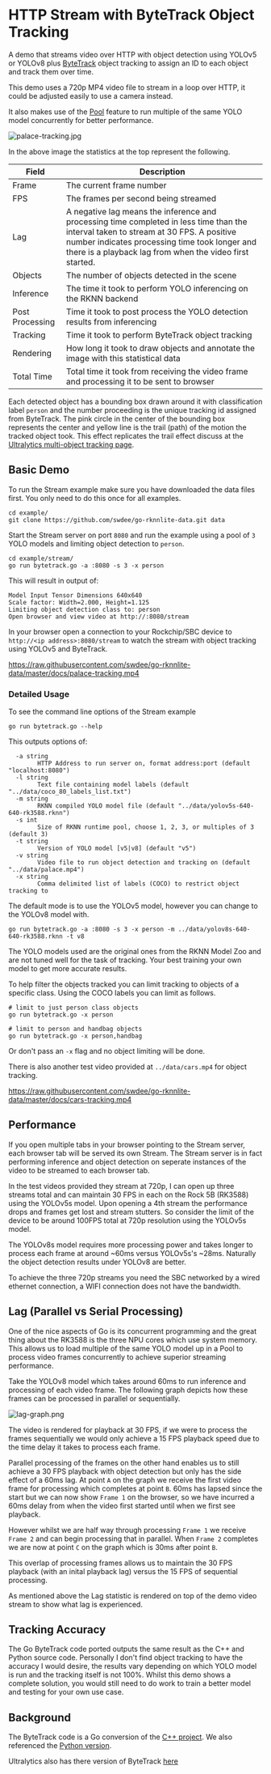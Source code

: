 # HTTP Stream with ByteTrack Object Tracking

A demo that streams video over HTTP with object detection using YOLOv5 or YOLOv8
plus [ByteTrack](https://github.com/ifzhang/ByteTrack) object tracking to 
assign an ID to each object and track them over time.

This demo uses a 720p MP4 video file to stream in a loop over HTTP, it could be adjusted
easily to use a camera instead.

It also makes use of the [Pool](../pool) feature to run multiple of the same YOLO model concurrently
for better performance.

![palace-tracking.jpg](palace-tracking.jpg)

In the above image the statistics at the top represent the following.

| Field           | Description                                                                                                                                                                                                                                        |
|-----------------|----------------------------------------------------------------------------------------------------------------------------------------------------------------------------------------------------------------------------------------------------|
| Frame           | The current frame number                                                                                                                                                                                                                           |
| FPS             | The frames per second being streamed                                                                                                                                                                                                               |
| Lag             | A negative lag means the inference and processing time completed in less time than the interval taken to stream at 30 FPS.  A positive number indicates processing time took longer and there is a playback lag from when the video first started. |
| Objects         | The number of objects detected in the scene                                                                                                                                                                                                        |
| Inference       | The time it took to perform YOLO inferencing on the RKNN backend                                                                                                                                                                                   |
| Post Processing | Time it took to post process the YOLO detection results from inferencing                                                                                                                                                                           |
| Tracking        | Time it took to perform ByteTrack object tracking                                                                                                                                                                                                  |
| Rendering       | How long it took to draw objects and annotate the image with this statistical data                                                                                                                                                                 |
| Total Time      | Total time it took from receiving the video frame and processing it to be sent to browser                                                                                                                                                          |

Each detected object has a bounding box drawn around it with classification label `person` 
and the number proceeding is the unique tracking id assigned from ByteTrack.   The pink circle
in the center of the bounding box represents the center and yellow line is the trail (path)
of the motion the tracked object took.  This effect replicates the trail effect discuss
at the [Ultralytics multi-object tracking page](https://docs.ultralytics.com/modes/track/).



## Basic Demo


To run the Stream example make sure you have downloaded the data files first.
You only need to do this once for all examples.

```
cd example/
git clone https://github.com/swdee/go-rknnlite-data.git data
```

Start the Stream server on port `8080` and run the example using a pool 
of `3` YOLO models and limiting object detection to `person`.
```
cd example/stream/
go run bytetrack.go -a :8080 -s 3 -x person
```

This will result in output of:
```
Model Input Tensor Dimensions 640x640
Scale factor: Width=2.000, Height=1.125
Limiting object detection class to: person
Open browser and view video at http://:8080/stream
```

In your browser open a connection to your Rockchip/SBC device to `http://<ip address>:8080/stream`
to watch the stream with object tracking using YOLOv5 and ByteTrack.

https://raw.githubusercontent.com/swdee/go-rknnlite-data/master/docs/palace-tracking.mp4


### Detailed Usage


To see the command line options of the Stream example
```
go run bytetrack.go --help
```

This outputs options of:
```
  -a string
        HTTP Address to run server on, format address:port (default "localhost:8080")
  -l string
        Text file containing model labels (default "../data/coco_80_labels_list.txt")
  -m string
        RKNN compiled YOLO model file (default "../data/yolov5s-640-640-rk3588.rknn")
  -s int
        Size of RKNN runtime pool, choose 1, 2, 3, or multiples of 3 (default 3)
  -t string
        Version of YOLO model [v5|v8] (default "v5")
  -v string
        Video file to run object detection and tracking on (default "../data/palace.mp4")
  -x string
        Comma delimited list of labels (COCO) to restrict object tracking to
```

The default mode is to use the YOLOv5 model, however you can change to the YOLOv8 model with.
```
go run bytetrack.go -a :8080 -s 3 -x person -m ../data/yolov8s-640-640-rk3588.rknn -t v8
```

The YOLO models used are the original ones from the RKNN Model Zoo and are not tuned 
well for the task of tracking.   Your best training your own model to get more accurate
results.   

To help filter the objects tracked you can limit tracking to objects of 
a specific class.  Using the COCO labels you can limit as follows.

```
# limit to just person class objects
go run bytetrack.go -x person

# limit to person and handbag objects
go run bytetrack.go -x person,handbag
```

Or don't pass an `-x` flag and no object limiting will be done.

There is also another test video provided at `../data/cars.mp4` for object tracking.

https://raw.githubusercontent.com/swdee/go-rknnlite-data/master/docs/cars-tracking.mp4


## Performance

If you open multiple tabs in your browser pointing to the Stream server, each
browser tab will be served its own Stream.  The Stream server is in fact performing
inference and object detection on seperate instances of the video to be streamed
to each browser tab.

In the test videos provided they stream at 720p, I can open up three streams total
and can maintain 30 FPS in each on the Rock 5B (RK3588) using the YOLOv5s model.
Upon opening a 4th stream the performance drops and frames get lost and stream 
stutters.  So consider the limit of the device to be around 100FPS total 
at 720p resolution using the YOLOv5s model.

The YOLOv8s model requires more processing power and takes longer to process
each frame at around ~60ms versus YOLOv5s's ~28ms.  Naturally the object detection
results under YOLOv8 are better.

To achieve the three 720p streams you need the SBC networked by a wired
ethernet connection, a WIFI connection does not have the bandwidth.


## Lag (Parallel vs Serial Processing)

One of the nice aspects of Go is its concurrent programming and the great thing
about the RK3588 is the three NPU cores which use system memory.  This allows
us to load multiple of the same YOLO model up in a Pool to process video frames 
concurrently to achieve superior streaming performance.

Take the YOLOv8 model which takes around 60ms to run inference and processing
of each video frame.  The following graph depicts how these frames can be processed
in parallel or sequentially.

![lag-graph.png](lag-graph.png)

The video is rendered for playback at 30 FPS, if we were to process
the frames sequentially we would only achieve a 15 FPS playback speed due to the
time delay it takes to process each frame.

Parallel processing of the frames on the other hand enables us to still achieve
a 30 FPS playback with object detection but only has the side effect of a 60ms lag. At 
point `A` on the graph we receive the first video frame for processing which
completes at point `B`.  60ms has lapsed since the start but we can now 
show `Frame 1` on the browser, so we have incurred a 60ms delay from when the
video first started until when we first see playback.

However whilst we are half way through processing `Frame 1` we receive `Frame 2`
and can begin processing that in parallel.  When `Frame 2` completes we are now
at point `C` on the graph which is 30ms after point `B`.  

This overlap of processing frames allows us to maintain the 30 FPS playback 
(with an inital playback lag) versus the 15 FPS of sequential processing.

As mentioned above the Lag statistic is rendered on top of the demo video stream
to show what lag is experienced.


## Tracking Accuracy

The Go ByteTrack code ported outputs the same result as the C++ and Python source
code.   Personally I don't find object tracking to have the accuracy I would
desire, the results vary depending on which YOLO model is run and the tracking 
itself is not 100%.   Whilst this demo shows a complete solution, you would still 
need to do work to train a better model and testing for your own use case. 


## Background

The ByteTrack code is a Go conversion of the [C++ project](https://github.com/ifzhang/ByteTrack). 
We also referenced the [Python version](https://github.com/kadirnar/bytetrack-pip).

Ultralytics also has there version of ByteTrack [here](https://github.com/ultralytics/ultralytics/tree/main/ultralytics/trackers)